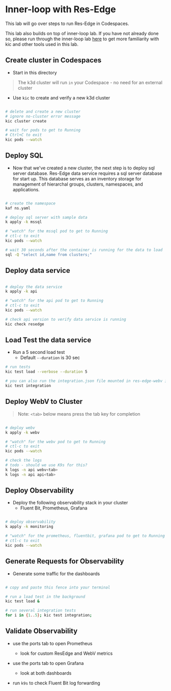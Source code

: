 # Inner-loop with Res-Edge

This lab will go over steps to run Res-Edge in Codespaces.

This lab also builds on top of inner-loop lab. If you have not already done so, please run through the inner-loop lab [here](../../inner-loop.md#) to get more familiarity with kic and other tools used in this lab.

## Create cluster in Codespaces

- Start in this directory

> The k3d cluster will run `in` your Codespace - no need for an external cluster

- Use `kic` to create and verify a new k3d cluster

```bash

# delete and create a new cluster
# ignore no-cluster error message
kic cluster create

# wait for pods to get to Running
# Ctrl+C to exit
kic pods --watch

```

## Deploy SQL

- Now that we've created a new cluster, the next step is to deploy sql server database. Res-Edge data service requires a sql server database for start up. This database serves as an inventory storage for management of hierarchal groups, clusters, namespaces, and applications.

```bash

# create the namespace
kaf ns.yaml

# deploy sql server with sample data
k apply -k mssql

# "watch" for the mssql pod to get to Running
# ctl-c to exit
kic pods --watch

# wait 30 seconds after the container is running for the data to load
sql -Q "select id,name from clusters;"

```

## Deploy data service

```bash

# deploy the data service
k apply -k api

# "watch" for the api pod to get to Running
# ctl-c to exit
kic pods --watch

# check api version to verify data service is running
kic check resedge

```

## Load Test the data service

- Run a 5 second load test
  - Default `--duration` is 30 sec

```bash
# run tests
kic test load --verbose --duration 5

# you can also run the integration.json file mounted in res-edge-webv image one time
kic test integration
```

## Deploy WebV to Cluster

>Note: `<tab>` below means press the tab key for completion

```bash

# deploy webv
k apply -k webv

# "watch" for the webv pod to get to Running
# ctl-c to exit
kic pods --watch

# check the logs
# todo - should we use K9s for this?
k logs -n api webv<tab>
k logs -n api api<tab>

```

## Deploy Observability

- Deploy the following observability stack in your cluster
  - Fluent Bit, Prometheus, Grafana

```bash

# deploy observability
k apply -k monitoring

# "watch" for the prometheus, fluentbit, grafana pod to get to Running
# ctl-c to exit
kic pods --watch
```

## Generate Requests for Observability

- Generate some traffic for the dashboards

```bash

# copy and paste this fence into your terminal

# run a load test in the background
kic test load &

# run several integration tests
for i in {1..5}; kic test integration;
```

## Validate Observability

- use the ports tab to open Prometheus
  - look for custom ResEdge and WebV metrics

- use the ports tab to open Grafana
  - look at both dashboards

- run `k9s` to check Fluent Bit log forwarding
